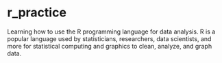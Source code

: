 # r_practice
Learning how to use the R programming language for data analysis. 
R is a popular language used by statisticians, researchers, data scientists, and more for statistical computing and graphics to clean, analyze, and graph data.
